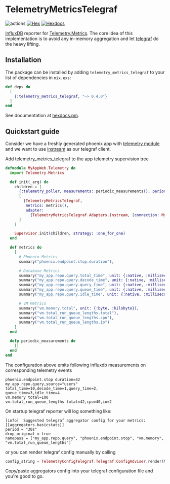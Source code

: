 # TelemetryMetricsTelegraf

![actions](https://github.com/mugimaru/telemetry_metrics_telegraf/actions/workflows/ci.yml/badge.svg)
[![Hex](https://img.shields.io/hexpm/v/telemetry_metrics_telegraf.svg)](https://hex.pm/packages/telemetry_metrics_telegraf)
[![Hexdocs](https://img.shields.io/badge/hex-docs-blue.svg?style=flat)](https://hexdocs.pm/telemetry_metrics_telegraf)

[InfluxDB](https://www.influxdata.com/) reporter for [Telemetry.Metrics](https://github.com/beam-telemetry/telemetry_metrics).
The core idea of this implementation is to avoid any in-memory aggregation and let [telegraf](https://www.influxdata.com/time-series-platform/telegraf) do the heavy lifting.

## Installation

The package can be installed by adding `telemetry_metrics_telegraf` to your list of dependencies in `mix.exs`:

```elixir
def deps do
  [
    {:telemetry_metrics_telegraf, "~> 0.4.0"}
  ]
end
```

See documentation at [hexdocs.pm](https://hexdocs.pm/telemetry_metrics_telegraf).

## Quickstart guide

Consider we have a freshly generated phoenix app with [telemetry module](https://github.com/phoenixframework/phoenix/blob/master/installer/templates/phx_web/telemetry.ex) and we want to use [instream](https://github.com/mneudert/instream) as our telegraf client.

Add telemetry_metrics_telegraf to the app telemetry supervision tree

```elixir
defmodule MyAppWeb.Telemetry do
  import Telemetry.Metrics

  def init(_arg) do
    children = [
      {:telemetry_poller, measurements: periodic_measurements(), period: 10_000},
      [
        {TelemetryMetricsTelegraf,
         metrics: metrics(),
         adapter:
           {TelemetryMetricsTelegraf.Adapters.Instream, [connection: MyApp.InstreamConnection]}}
      ]
    ]

    Supervisor.init(children, strategy: :one_for_one)
  end

  def metrics do
    [
      # Phoenix Metrics
      summary("phoenix.endpoint.stop.duration"),

      # Database Metrics
      summary("my_app.repo.query.total_time", unit: {:native, :millisecond}, tags: [:source]),
      summary("my_app.repo.query.decode_time", unit: {:native, :millisecond}, tags: [:source]),
      summary("my_app.repo.query.query_time", unit: {:native, :millisecond}, tags: [:source]),
      summary("my_app.repo.query.queue_time", unit: {:native, :millisecond}, tags: [:source]),
      summary("my_app.repo.query.idle_time", unit: {:native, :millisecond}, tags: [:source]),

      # VM Metrics
      summary("vm.memory.total", unit: {:byte, :kilobyte}),
      summary("vm.total_run_queue_lengths.total"),
      summary("vm.total_run_queue_lengths.cpu"),
      summary("vm.total_run_queue_lengths.io")
    ]
  end

  defp periodic_measurements do
    []
  end
end
```

The configuration above emits following influxdb measurements on corresponding telemetry events

```
phoenix.endpoint.stop duration=42
my_app.repo.query,source="users" total_time=10,decode_time=1,query_time=2,
queue_time=3,idle_time=4
vm.memory total=100
vm.total_run_queue_lengths total=42,cpu=40,io=2
```

On startup telegraf reporter will log something like:

```
[info]  Suggested telegraf aggregator config for your metrics:
[[aggregators.basicstats]]
period = "30s"
drop_original = true
namepass = ["my_app.repo.query", "phoenix.endpoint.stop", "vm.memory", "vm.total_run_queue_lengths"]
```

or you can render telegraf config manually by calling

```elixir
config_string = TelemetryConfigTelegraf.Telegraf.ConfigAdviser.render(MyAppWeb.Telemetry.metrics(), options_kw)
```

Copy/paste aggregators config into your telegraf configuration file and you're good to go.
